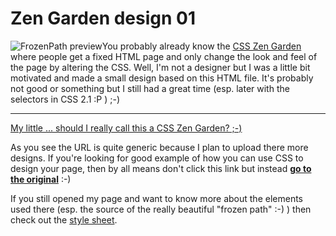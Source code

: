 # Zen Garden design 01

<img src="http://www.zerokspot.com/uploads/csszen-frozenpath.png" class="left" alt="FrozenPath preview"/>You probably already know the <a href="http://www.csszengarden.com">CSS Zen Garden</a> where people get a fixed HTML page and only change the look and feel of the page by altering the CSS. Well, I'm not a designer but I was a little bit motivated and made a small design based on this HTML file. It's probably not good or something but I still had a great time (esp. later with the selectors in CSS 2.1 :P ) ;-)

-------------------------------



<a href="http://www.zerokspot.com/csszengarden/">My little ... should I really call this a CSS Zen Garden? ;-)</a>



As you see the URL is quite generic because I plan to upload there more designs. If you're looking for good example of how you can use CSS to design your page, then by all means don't click this link but instead <strong><a href="http://www.csszengarden.com">go to the original</a></strong> :-)



If you still opened my page and want to know more about the elements used there (esp. the source of the really beautiful "frozen path" :-) ) then check out the <a href="http://www.zerokspot.com/csszengarden/frozenpath/style.css">style sheet</a>.
